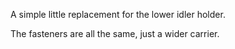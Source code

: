 A simple little replacement for the lower idler holder. 

The fasteners are all the same, just a wider carrier. 